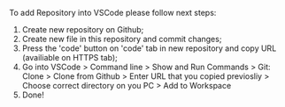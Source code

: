 To add Repository into VSCode please follow next steps:
1. Create new repository on Github;
2. Create new file in this repository and commit changes;
3. Press the 'code' button on 'code' tab in new repository and copy URL (availiable on HTTPS tab);
4. Go into VSCode > Command line > Show and Run Commands > Git: Clone > Clone from Github > Enter URL that you copied previosliy > Choose correct directory on you PC > Add to Workspace
5. Done!
